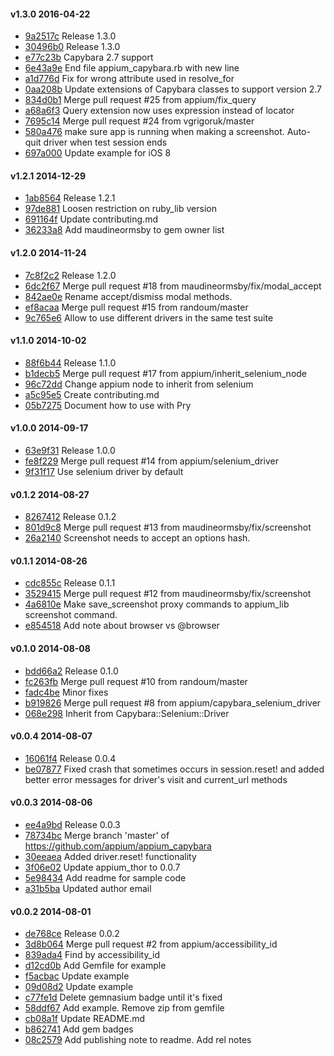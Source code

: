 #### v1.3.0 2016-04-22

- [9a2517c](https://github.com/appium/appium_capybara/commit/9a2517c7797ae1719a4ef91b0db939b11e9af2e5) Release 1.3.0
- [30496b0](https://github.com/appium/appium_capybara/commit/30496b00cdca96a98c87a7987b03f396d42f9584) Release 1.3.0
- [e77c23b](https://github.com/appium/appium_capybara/commit/e77c23b5806e3de20a813edb93a0c386e14c2c68) Capybara 2.7 support
- [6e43a9e](https://github.com/appium/appium_capybara/commit/6e43a9e77e8e7186b45a9a7c9650ab4a5af750e8) End file appium_capybara.rb with new line
- [a1d776d](https://github.com/appium/appium_capybara/commit/a1d776d1b89aff5a0c340f58ec2df062989b70e0) Fix for wrong attribute used in resolve_for
- [0aa208b](https://github.com/appium/appium_capybara/commit/0aa208be11e78d82f3fec4011daec13c71d588fa) Update extensions of Capybara classes to support version 2.7
- [834d0b1](https://github.com/appium/appium_capybara/commit/834d0b1a15b2f447a8ba10ef2f5d93f62a6f29e6) Merge pull request #25 from appium/fix_query
- [a68a6f3](https://github.com/appium/appium_capybara/commit/a68a6f3f0247c056c2475982ab18aba57783e34c) Query extension now uses expression instead of locator
- [7695c14](https://github.com/appium/appium_capybara/commit/7695c141aef4635923317980916ee8b263b47acd) Merge pull request #24 from vgrigoruk/master
- [580a476](https://github.com/appium/appium_capybara/commit/580a4769fc1ce2d631cc2b59598f007e4a3f63d3) make sure app is running when making a screenshot. Auto-quit driver when test session ends
- [697a000](https://github.com/appium/appium_capybara/commit/697a0004930d1d74e19b6b6603b58300845aaa7c) Update example for iOS 8


#### v1.2.1 2014-12-29

- [1ab8564](https://github.com/appium/appium_capybara/commit/1ab856478e7495347dbbd5d2737c9cc55106b3bf) Release 1.2.1
- [97de881](https://github.com/appium/appium_capybara/commit/97de8812b54d84d2a4681672c436f06609080334) Loosen restriction on ruby_lib version
- [691164f](https://github.com/appium/appium_capybara/commit/691164f033e6b952ca1fe2ce131a40c76c03e825) Update contributing.md
- [36233a8](https://github.com/appium/appium_capybara/commit/36233a866dfdac59fab56ea613cce6d766b5718c) Add maudineormsby to gem owner list


#### v1.2.0 2014-11-24

- [7c8f2c2](https://github.com/appium/appium_capybara/commit/7c8f2c238059b715488b482415f58f7021f05012) Release 1.2.0
- [6dc2f67](https://github.com/appium/appium_capybara/commit/6dc2f6767d7781b9db8fd84fb7a7e2b130548faa) Merge pull request #18 from maudineormsby/fix/modal_accept
- [842ae0e](https://github.com/appium/appium_capybara/commit/842ae0e9d6aeba4440c0e995663133da1f450bc4) Rename accept/dismiss modal methods.
- [ef8acaa](https://github.com/appium/appium_capybara/commit/ef8acaa50f70c2edc88d5b7f107769c0151b6aed) Merge pull request #15 from randoum/master
- [9c765e6](https://github.com/appium/appium_capybara/commit/9c765e611fb917f40d4f116aa3414cf603e4c878) Allow to use different drivers in the same test suite


#### v1.1.0 2014-10-02

- [88f6b44](https://github.com/appium/appium_capybara/commit/88f6b441e7e3da381a4d48b852bf5b00b04f6a7e) Release 1.1.0
- [b1decb5](https://github.com/appium/appium_capybara/commit/b1decb5d14a4a26ece6e857fb0a8430e8d4db5a4) Merge pull request #17 from appium/inherit_selenium_node
- [96c72dd](https://github.com/appium/appium_capybara/commit/96c72dd91f23e138be32bcf98bc7e2b9b17a2a6c) Change appium node to inherit from selenium
- [a5c95e5](https://github.com/appium/appium_capybara/commit/a5c95e5b8e238d5305fae11db6a9e9982fcb4e6a) Create contributing.md
- [05b7275](https://github.com/appium/appium_capybara/commit/05b72756d0eadcac195c32221406ed651ac2de0d) Document how to use with Pry


#### v1.0.0 2014-09-17

- [63e9f31](https://github.com/appium/appium_capybara/commit/63e9f319906f2ce7cda0fde8a2fc00363c7d890b) Release 1.0.0
- [fe8f229](https://github.com/appium/appium_capybara/commit/fe8f2291a312db93a46a841ec1f5bc8be5ad8f07) Merge pull request #14 from appium/selenium_driver
- [9f31f17](https://github.com/appium/appium_capybara/commit/9f31f173aa58436bd1bbacaa77d28754dede31e0) Use selenium driver by default


#### v0.1.2 2014-08-27

- [8267412](https://github.com/appium/appium_capybara/commit/8267412930b7ea69e00fccd233254a04c4a6f885) Release 0.1.2
- [801d9c8](https://github.com/appium/appium_capybara/commit/801d9c8c43cf35347dfb79c1d9610c703f4e6702) Merge pull request #13 from maudineormsby/fix/screenshot
- [26a2140](https://github.com/appium/appium_capybara/commit/26a21405a0cf590fe5037a40bbcd81f869474b03) Screenshot needs to accept an options hash.


#### v0.1.1 2014-08-26

- [cdc855c](https://github.com/appium/appium_capybara/commit/cdc855c509d514f3bb934d31aff6846e70dddc3b) Release 0.1.1
- [3529415](https://github.com/appium/appium_capybara/commit/3529415cf0bff0c895e37d19478b4701d22f8bc0) Merge pull request #12 from maudineormsby/fix/screenshot
- [4a6810e](https://github.com/appium/appium_capybara/commit/4a6810e0b7ca7aa647ee57816969d5d5dcca0369) Make save_screenshot proxy commands to appium_lib screenshot command.
- [e854518](https://github.com/appium/appium_capybara/commit/e8545180ab31c67236716f5cefd4db33dbd234ec) Add note about browser vs @browser


#### v0.1.0 2014-08-08

- [bdd66a2](https://github.com/appium/appium_capybara/commit/bdd66a2dc3a10fa2f8211b61d3b4ea8ef1315155) Release 0.1.0
- [fc263fb](https://github.com/appium/appium_capybara/commit/fc263fb315cc5265d5c08e8e19796470dc74b124) Merge pull request #10 from randoum/master
- [fadc4be](https://github.com/appium/appium_capybara/commit/fadc4be5684f4216c3773f6115c27db8f81878dc) Minor fixes
- [b919826](https://github.com/appium/appium_capybara/commit/b91982622ac7e1a5c86e04d8783b3bcaa613f712) Merge pull request #8 from appium/capybara_selenium_driver
- [068e298](https://github.com/appium/appium_capybara/commit/068e29830ec0b906e348d745ed80375fa4a27416) Inherit from Capybara::Selenium::Driver


#### v0.0.4 2014-08-07

- [16061f4](https://github.com/appium/appium_capybara/commit/16061f43ef4ac0796bc05f9d4af9e22e58d769e1) Release 0.0.4
- [be07877](https://github.com/appium/appium_capybara/commit/be078778c265a6483c54290e87baff786312f495) Fixed crash that sometimes occurs in session.reset! and added better error messages for driver's visit and current_url methods


#### v0.0.3 2014-08-06

- [ee4a9bd](https://github.com/appium/appium_capybara/commit/ee4a9bdab696e5e516ee92d7a9db1e325940fcaf) Release 0.0.3
- [78734bc](https://github.com/appium/appium_capybara/commit/78734bc69e29a9d17291b0a0e5b3aef5695e169d) Merge branch 'master' of https://github.com/appium/appium_capybara
- [30eeaea](https://github.com/appium/appium_capybara/commit/30eeaea5d7e10d998bc1cf9cf2e0dfebfd368fe7) Added driver.reset! functionality
- [3f06e02](https://github.com/appium/appium_capybara/commit/3f06e02266e51dd41461f4ed89187addb31b6de6) Update appium_thor to 0.0.7
- [5e98434](https://github.com/appium/appium_capybara/commit/5e9843433379b3347f1e50b48b66f02f041d432d) Add readme for sample code
- [a31b5ba](https://github.com/appium/appium_capybara/commit/a31b5ba3c477ecb6ec7b1efb36e46f7f273dbc75) Updated author email


#### v0.0.2 2014-08-01

- [de768ce](https://github.com/appium/appium_capybara/commit/de768cecd634f0079867aceb41350ba808423add) Release 0.0.2
- [3d8b064](https://github.com/appium/appium_capybara/commit/3d8b064bb79100a5da1644abc00e21765053558e) Merge pull request #2 from appium/accessibility_id
- [839ada4](https://github.com/appium/appium_capybara/commit/839ada45545b92e1162225b64d3e00ac36d8f86e) Find by accessibility_id
- [d12cd0b](https://github.com/appium/appium_capybara/commit/d12cd0b2d5e1a3d42c2b45c6ef7f6f10da9f5f28) Add Gemfile for example
- [f5acbac](https://github.com/appium/appium_capybara/commit/f5acbacc26ea3e59d5822f52b1a75d6838da6ca9) Update example
- [09d08d2](https://github.com/appium/appium_capybara/commit/09d08d2bcde545a0fc414acaf3e201d08d862a01) Update example
- [c77fe1d](https://github.com/appium/appium_capybara/commit/c77fe1dc7fdd91a7697617be0e867ea4b4610bcc) Delete gemnasium badge until it's fixed
- [58ddf67](https://github.com/appium/appium_capybara/commit/58ddf676d3d31e8b16feeff251e5958daa8363b0) Add example. Remove zip from gemfile
- [cb08a1f](https://github.com/appium/appium_capybara/commit/cb08a1f61e6c2a896c1c7d65175d1bd3e1f866d5) Update README.md
- [b862741](https://github.com/appium/appium_capybara/commit/b8627416054552b72e501e1203c1fb3dd734daf7) Add gem badges
- [08c2579](https://github.com/appium/appium_capybara/commit/08c257956de7e6e391cb4228dbe9f429da9cc90b) Add publishing note to readme. Add rel notes